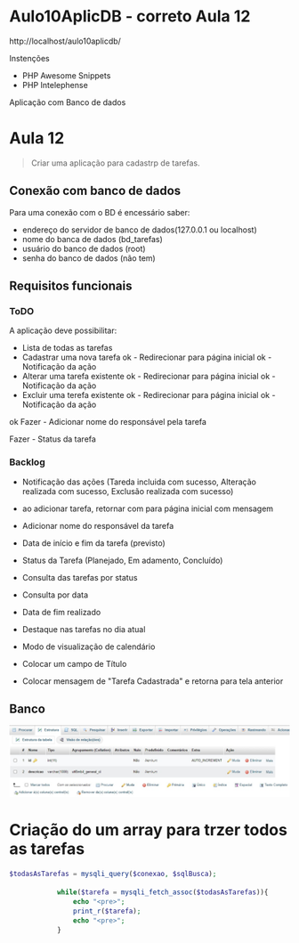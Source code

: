 # Aulo10AplicDB - correto Aula 12
http://localhost/aulo10aplicdb/

Instenções 

- PHP Awesome Snippets
- PHP Intelephense

 Aplicação com Banco de dados

 # Aula 12
 > Criar uma aplicação para cadastrp de tarefas.

 ## Conexão com banco de dados

 Para uma conexão com o BD é encessário saber:
 - endereço do servidor de banco de dados(127.0.0.1 ou localhost)
 - nome do banca de dados (bd_tarefas)
 - usuário do banco de dados (root)
 - senha do banco de dados (não tem)
 
 ## Requisitos funcionais
 ### ToDO
 A aplicação deve possibilitar:
 - Lista de todas as tarefas
 - Cadastrar uma nova tarefa
ok   - Redirecionar para página inicial
ok   - Notificação da ação
 - Alterar uma tarefa existente
ok   - Redirecionar para página inicial
ok   - Notificação da ação
 - Excluir uma terefa existente
ok   - Redirecionar para página inicial
ok   - Notificação da ação

ok Fazer - Adicionar nome do responsável pela tarefa

 Fazer - Status da tarefa

### Backlog
- Notificação das ações (Tareda incluida com sucesso, Alteração realizada com sucesso, Exclusão realizada com sucesso)
- ao adicionar tarefa, retornar com para página inicial com mensagem
- Adicionar nome do responsável da tarefa
- Data de início e fim da tarefa (previsto)
- Status da Tarefa (Planejado, Em adamento, Concluído)
- Consulta das tarefas por status
- Consulta por data
- Data de fim realizado
- Destaque nas tarefas no dia atual
- Modo de visualização de calendário

- Colocar um campo de Título
- Colocar mensagem de "Tarefa Cadastrada" e retorna para tela anterior

## Banco
![](t_tarefas.jpg)





# Criação do um array para trzer todos as tarefas
```php
$todasAsTarefas = mysqli_query($conexao, $sqlBusca);
            
            while($tarefa = mysqli_fetch_assoc($todasAsTarefas)){
                echo "<pre>";
                print_r($tarefa);
                echo "<pre>";
            }
```